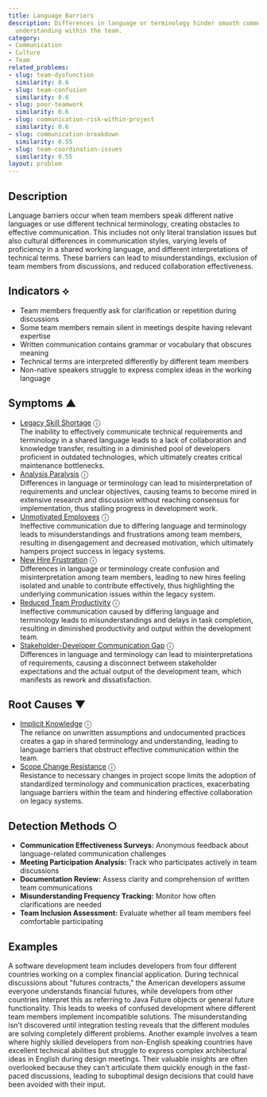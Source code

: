 ```yaml
---
title: Language Barriers
description: Differences in language or terminology hinder smooth communication and
  understanding within the team.
category:
- Communication
- Culture
- Team
related_problems:
- slug: team-dysfunction
  similarity: 0.6
- slug: team-confusion
  similarity: 0.6
- slug: poor-teamwork
  similarity: 0.6
- slug: communication-risk-within-project
  similarity: 0.6
- slug: communication-breakdown
  similarity: 0.55
- slug: team-coordination-issues
  similarity: 0.55
layout: problem
---
```


## Description

Language barriers occur when team members speak different native languages or use different technical terminology, creating obstacles to effective communication. This includes not only literal translation issues but also cultural differences in communication styles, varying levels of proficiency in a shared working language, and different interpretations of technical terms. These barriers can lead to misunderstandings, exclusion of team members from discussions, and reduced collaboration effectiveness.


## Indicators ⟡

- Team members frequently ask for clarification or repetition during discussions
- Some team members remain silent in meetings despite having relevant expertise
- Written communication contains grammar or vocabulary that obscures meaning
- Technical terms are interpreted differently by different team members
- Non-native speakers struggle to express complex ideas in the working language


## Symptoms ▲

- [Legacy Skill Shortage](legacy-skill-shortage.md) <span class="info-tooltip" title="Confidence: 0.428, Strength: 0.701">ⓘ</span>
<br/>  The inability to effectively communicate technical requirements and terminology in a shared language leads to a lack of collaboration and knowledge transfer, resulting in a diminished pool of developers proficient in outdated technologies, which ultimately creates critical maintenance bottlenecks.
- [Analysis Paralysis](analysis-paralysis.md) <span class="info-tooltip" title="Confidence: 0.383, Strength: 0.770">ⓘ</span>
<br/>  Differences in language or terminology can lead to misinterpretation of requirements and unclear objectives, causing teams to become mired in extensive research and discussion without reaching consensus for implementation, thus stalling progress in development work.
- [Unmotivated Employees](unmotivated-employees.md) <span class="info-tooltip" title="Confidence: 0.372, Strength: 0.691">ⓘ</span>
<br/>  Ineffective communication due to differing language and terminology leads to misunderstandings and frustrations among team members, resulting in disengagement and decreased motivation, which ultimately hampers project success in legacy systems.
- [New Hire Frustration](new-hire-frustration.md) <span class="info-tooltip" title="Confidence: 0.341, Strength: 0.724">ⓘ</span>
<br/>  Differences in language or terminology create confusion and misinterpretation among team members, leading to new hires feeling isolated and unable to contribute effectively, thus highlighting the underlying communication issues within the legacy system.
- [Reduced Team Productivity](reduced-team-productivity.md) <span class="info-tooltip" title="Confidence: 0.337, Strength: 0.735">ⓘ</span>
<br/>  Ineffective communication caused by differing language and terminology leads to misunderstandings and delays in task completion, resulting in diminished productivity and output within the development team.
- [Stakeholder-Developer Communication Gap](stakeholder-developer-communication-gap.md) <span class="info-tooltip" title="Confidence: 0.327, Strength: 0.731">ⓘ</span>
<br/>  Differences in language and terminology can lead to misinterpretations of requirements, causing a disconnect between stakeholder expectations and the actual output of the development team, which manifests as rework and dissatisfaction.

## Root Causes ▼

- [Implicit Knowledge](implicit-knowledge.md) <span class="info-tooltip" title="Confidence: 0.365, Strength: 0.661">ⓘ</span>
<br/>  The reliance on unwritten assumptions and undocumented practices creates a gap in shared terminology and understanding, leading to language barriers that obstruct effective communication within the team.
- [Scope Change Resistance](scope-change-resistance.md) <span class="info-tooltip" title="Confidence: 0.328, Strength: 0.738">ⓘ</span>
<br/>  Resistance to necessary changes in project scope limits the adoption of standardized terminology and communication practices, exacerbating language barriers within the team and hindering effective collaboration on legacy systems.

## Detection Methods ○

- **Communication Effectiveness Surveys:** Anonymous feedback about language-related communication challenges
- **Meeting Participation Analysis:** Track who participates actively in team discussions
- **Documentation Review:** Assess clarity and comprehension of written team communications
- **Misunderstanding Frequency Tracking:** Monitor how often clarifications are needed
- **Team Inclusion Assessment:** Evaluate whether all team members feel comfortable participating


## Examples

A software development team includes developers from four different countries working on a complex financial application. During technical discussions about "futures contracts," the American developers assume everyone understands financial futures, while developers from other countries interpret this as referring to Java Future objects or general future functionality. This leads to weeks of confused development where different team members implement incompatible solutions. The misunderstanding isn't discovered until integration testing reveals that the different modules are solving completely different problems. Another example involves a team where highly skilled developers from non-English speaking countries have excellent technical abilities but struggle to express complex architectural ideas in English during design meetings. Their valuable insights are often overlooked because they can't articulate them quickly enough in the fast-paced discussions, leading to suboptimal design decisions that could have been avoided with their input.
